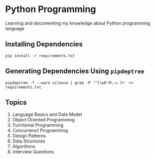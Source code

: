 # Python Programming

Learning and documenting my knowledge about Python programming language

## Installing Dependencies

    pip install -r requirements.txt

## Generating Dependencies Using `pipdeptree`

    pipdeptree -f --warn silence | grep -P '^[\w0-9\-=.]+' >> requirements.txt

## Topics

1. Language Basics and Data Model
2. Object Oriented Programming
3. Functional Programming
4. Concurrenct Programming
5. Design Patterns
6. Data Structures
7. Algorithms
8. Interview Questions
